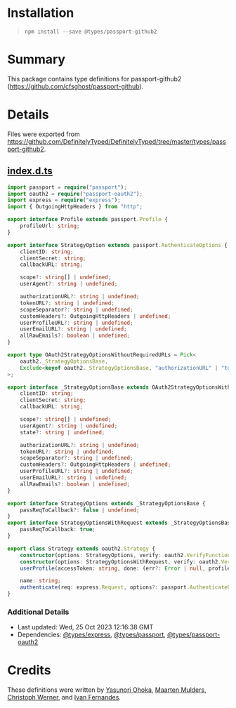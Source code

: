 # Installation
> `npm install --save @types/passport-github2`

# Summary
This package contains type definitions for passport-github2 (https://github.com/cfsghost/passport-github).

# Details
Files were exported from https://github.com/DefinitelyTyped/DefinitelyTyped/tree/master/types/passport-github2.
## [index.d.ts](https://github.com/DefinitelyTyped/DefinitelyTyped/tree/master/types/passport-github2/index.d.ts)
````ts
import passport = require("passport");
import oauth2 = require("passport-oauth2");
import express = require("express");
import { OutgoingHttpHeaders } from "http";

export interface Profile extends passport.Profile {
    profileUrl: string;
}

export interface StrategyOption extends passport.AuthenticateOptions {
    clientID: string;
    clientSecret: string;
    callbackURL: string;

    scope?: string[] | undefined;
    userAgent?: string | undefined;

    authorizationURL?: string | undefined;
    tokenURL?: string | undefined;
    scopeSeparator?: string | undefined;
    customHeaders?: OutgoingHttpHeaders | undefined;
    userProfileURL?: string | undefined;
    userEmailURL?: string | undefined;
    allRawEmails?: boolean | undefined;
}

export type OAuth2StrategyOptionsWithoutRequiredURLs = Pick<
    oauth2._StrategyOptionsBase,
    Exclude<keyof oauth2._StrategyOptionsBase, "authorizationURL" | "tokenURL">
>;

export interface _StrategyOptionsBase extends OAuth2StrategyOptionsWithoutRequiredURLs {
    clientID: string;
    clientSecret: string;
    callbackURL: string;

    scope?: string[] | undefined;
    userAgent?: string | undefined;
    state?: string | undefined;

    authorizationURL?: string | undefined;
    tokenURL?: string | undefined;
    scopeSeparator?: string | undefined;
    customHeaders?: OutgoingHttpHeaders | undefined;
    userProfileURL?: string | undefined;
    userEmailURL?: string | undefined;
    allRawEmails?: boolean | undefined;
}

export interface StrategyOptions extends _StrategyOptionsBase {
    passReqToCallback?: false | undefined;
}
export interface StrategyOptionsWithRequest extends _StrategyOptionsBase {
    passReqToCallback: true;
}

export class Strategy extends oauth2.Strategy {
    constructor(options: StrategyOptions, verify: oauth2.VerifyFunction);
    constructor(options: StrategyOptionsWithRequest, verify: oauth2.VerifyFunctionWithRequest);
    userProfile(accessToken: string, done: (err?: Error | null, profile?: any) => void): void;

    name: string;
    authenticate(req: express.Request, options?: passport.AuthenticateOptions): void;
}

````

### Additional Details
 * Last updated: Wed, 25 Oct 2023 12:16:38 GMT
 * Dependencies: [@types/express](https://npmjs.com/package/@types/express), [@types/passport](https://npmjs.com/package/@types/passport), [@types/passport-oauth2](https://npmjs.com/package/@types/passport-oauth2)

# Credits
These definitions were written by [Yasunori Ohoka](https://github.com/yasupeke), [Maarten Mulders](https://github.com/mthmulders), [Christoph Werner](https://github.com/codepunkt), and [Ivan Fernandes](https://github.com/ivan94).
